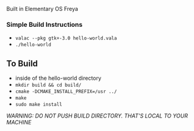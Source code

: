 Built in Elementary OS Freya

### Simple Build Instructions
* `valac --pkg gtk+-3.0 hello-world.vala`
* `./hello-world`

## To Build
* inside of the hello-world directory
* `mkdir build && cd build/`
* `cmake -DCMAKE_INSTALL_PREFIX=/usr ../`
* `make`
* `sudo make install`

_WARNING: DO NOT PUSH BUILD DIRECTORY. THAT'S LOCAL TO YOUR MACHINE_